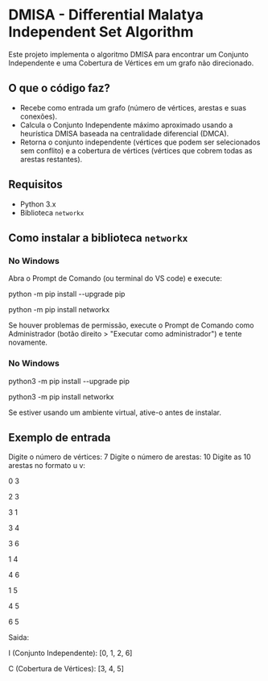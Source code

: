 # DMISA - Differential Malatya Independent Set Algorithm

Este projeto implementa o algoritmo DMISA para encontrar um Conjunto Independente e uma Cobertura de Vértices em um grafo não direcionado.

## O que o código faz?

- Recebe como entrada um grafo (número de vértices, arestas e suas conexões).
- Calcula o Conjunto Independente máximo aproximado usando a heurística DMISA baseada na centralidade diferencial (DMCA).
- Retorna o conjunto independente (vértices que podem ser selecionados sem conflito) e a cobertura de vértices (vértices que cobrem todas as arestas restantes).

## Requisitos

- Python 3.x
- Biblioteca `networkx`

## Como instalar a biblioteca `networkx`

### No Windows

Abra o Prompt de Comando (ou terminal do VS code) e execute:

python -m pip install --upgrade pip

python -m pip install networkx

Se houver problemas de permissão, execute o Prompt de Comando como Administrador (botão direito > "Executar como administrador") e tente novamente.

### No Windows

python3 -m pip install --upgrade pip

python3 -m pip install networkx

Se estiver usando um ambiente virtual, ative-o antes de instalar.

## Exemplo de entrada

Digite o número de vértices:
7
Digite o número de arestas:
10
Digite as 10 arestas no formato u v:

0 3

2 3

3 1

3 4

3 6

1 4

4 6

1 5

4 5

6 5

Saida:

I (Conjunto Independente): [0, 1, 2, 6]

C (Cobertura de Vértices): [3, 4, 5]
